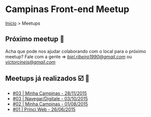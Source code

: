Campinas Front-end Meetup
======

[Início](../README.md) > Meetups

## Próximo meetup :calendar:

Acha que pode nos ajudar colaborando com o local para o próximo meetup? Fale com a gente => *biel.ribeiro1990@gmail.com* ou *victorcineis@gmail.com*

## Meetups já realizados :ballot_box_with_check: :facepunch:

* [#03 | Minha Campinas - 28/11/2015](meetups/04.md)
* [#03 | Navegar/Digitale - 03/10/2015](meetups/03.md)
* [#02 | Minha Campinas - 01/08/2015](meetups/02.md)
* [#01 | Princi Web - 26/06/2015](meetups/01.md)